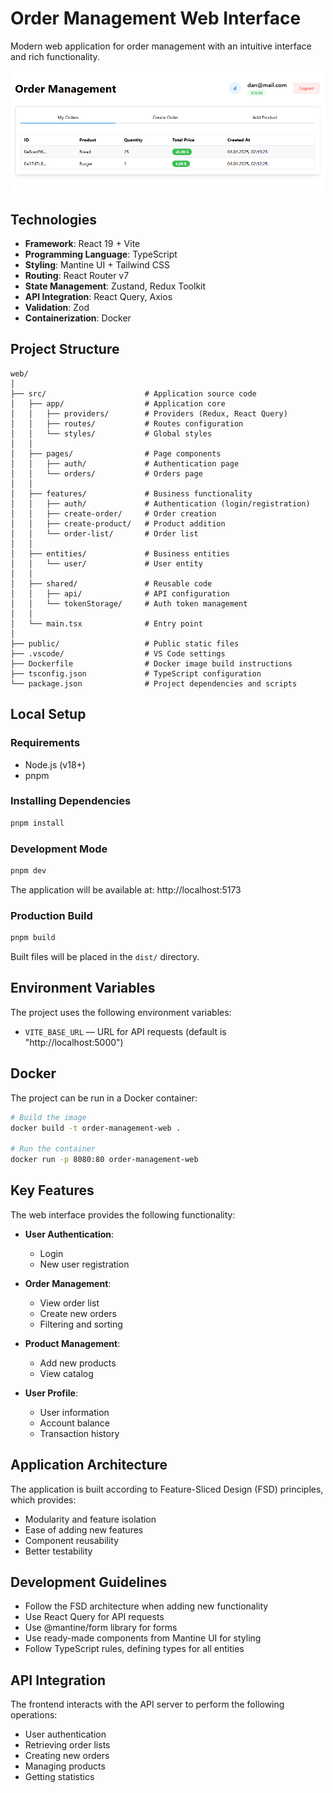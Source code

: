 # Order Management Web Interface

Modern web application for order management with an intuitive interface and rich functionality.

![Web Interface Preview](../../images/image.png)

## Technologies

-   **Framework**: React 19 + Vite
-   **Programming Language**: TypeScript
-   **Styling**: Mantine UI + Tailwind CSS
-   **Routing**: React Router v7
-   **State Management**: Zustand, Redux Toolkit
-   **API Integration**: React Query, Axios
-   **Validation**: Zod
-   **Containerization**: Docker

## Project Structure

```
web/
│
├── src/                      # Application source code
│   ├── app/                  # Application core
│   │   ├── providers/        # Providers (Redux, React Query)
│   │   ├── routes/           # Routes configuration
│   │   └── styles/           # Global styles
│   │
│   ├── pages/                # Page components
│   │   ├── auth/             # Authentication page
│   │   └── orders/           # Orders page
│   │
│   ├── features/             # Business functionality
│   │   ├── auth/             # Authentication (login/registration)
│   │   ├── create-order/     # Order creation
│   │   ├── create-product/   # Product addition
│   │   └── order-list/       # Order list
│   │
│   ├── entities/             # Business entities
│   │   └── user/             # User entity
│   │
│   ├── shared/               # Reusable code
│   │   ├── api/              # API configuration
│   │   └── tokenStorage/     # Auth token management
│   │
│   └── main.tsx              # Entry point
│
├── public/                   # Public static files
├── .vscode/                  # VS Code settings
├── Dockerfile                # Docker image build instructions
├── tsconfig.json             # TypeScript configuration
└── package.json              # Project dependencies and scripts
```

## Local Setup

### Requirements

-   Node.js (v18+)
-   pnpm

### Installing Dependencies

```bash
pnpm install
```

### Development Mode

```bash
pnpm dev
```

The application will be available at: http://localhost:5173

### Production Build

```bash
pnpm build
```

Built files will be placed in the `dist/` directory.

## Environment Variables

The project uses the following environment variables:

-   `VITE_BASE_URL` — URL for API requests (default is "http://localhost:5000")

## Docker

The project can be run in a Docker container:

```bash
# Build the image
docker build -t order-management-web .

# Run the container
docker run -p 8080:80 order-management-web
```

## Key Features

The web interface provides the following functionality:

-   **User Authentication**:

    -   Login
    -   New user registration

-   **Order Management**:

    -   View order list
    -   Create new orders
    -   Filtering and sorting

-   **Product Management**:

    -   Add new products
    -   View catalog

-   **User Profile**:
    -   User information
    -   Account balance
    -   Transaction history

## Application Architecture

The application is built according to Feature-Sliced Design (FSD) principles, which provides:

-   Modularity and feature isolation
-   Ease of adding new features
-   Component reusability
-   Better testability

## Development Guidelines

-   Follow the FSD architecture when adding new functionality
-   Use React Query for API requests
-   Use @mantine/form library for forms
-   Use ready-made components from Mantine UI for styling
-   Follow TypeScript rules, defining types for all entities

## API Integration

The frontend interacts with the API server to perform the following operations:

-   User authentication
-   Retrieving order lists
-   Creating new orders
-   Managing products
-   Getting statistics
